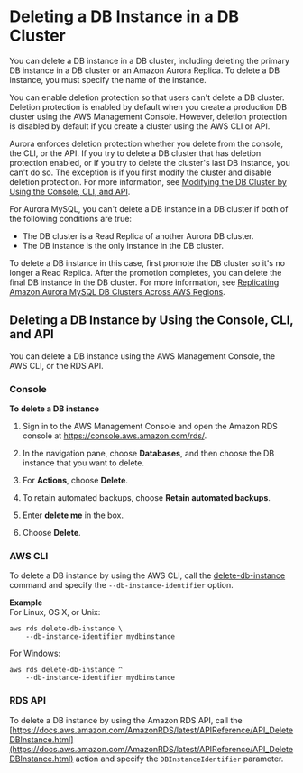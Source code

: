 # Deleting a DB Instance in a DB Cluster<a name="USER_DeleteInstance"></a>

You can delete a DB instance in a DB cluster, including deleting the primary DB instance in a DB cluster or an Amazon Aurora Replica\. To delete a DB instance, you must specify the name of the instance\. 

You can enable deletion protection so that users can't delete a DB cluster\. Deletion protection is enabled by default when you create a production DB cluster using the AWS Management Console\. However, deletion protection is disabled by default if you create a cluster using the AWS CLI or API\. 

Aurora enforces deletion protection whether you delete from the console, the CLI, or the API\. If you try to delete a DB cluster that has deletion protection enabled, or if you try to delete the cluster's last DB instance, you can't do so\. The exception is if you first modify the cluster and disable deletion protection\. For more information, see [Modifying the DB Cluster by Using the Console, CLI, and API](Aurora.Modifying.md#Aurora.Modifying.Cluster)\.

For Aurora MySQL, you can't delete a DB instance in a DB cluster if both of the following conditions are true:
+ The DB cluster is a Read Replica of another Aurora DB cluster\.
+ The DB instance is the only instance in the DB cluster\.

To delete a DB instance in this case, first promote the DB cluster so it's no longer a Read Replica\. After the promotion completes, you can delete the final DB instance in the DB cluster\. For more information, see [Replicating Amazon Aurora MySQL DB Clusters Across AWS Regions](AuroraMySQL.Replication.CrossRegion.md)\.

## Deleting a DB Instance by Using the Console, CLI, and API<a name="USER_DeleteInstance.Deleting"></a>

You can delete a DB instance using the AWS Management Console, the AWS CLI, or the RDS API\.

### Console<a name="USER_DeleteInstance.CON"></a>

**To delete a DB instance**

1. Sign in to the AWS Management Console and open the Amazon RDS console at [https://console\.aws\.amazon\.com/rds/](https://console.aws.amazon.com/rds/)\.

1. In the navigation pane, choose **Databases**, and then choose the DB instance that you want to delete\. 

1. For **Actions**, choose **Delete**\. 

1. To retain automated backups, choose **Retain automated backups**\.

1. Enter **delete me** in the box\.

1. Choose **Delete**\. 

### AWS CLI<a name="USER_DeleteInstance.CLI"></a>

To delete a DB instance by using the AWS CLI, call the [delete\-db\-instance](https://docs.aws.amazon.com/cli/latest/reference/rds/delete-db-instance.html) command and specify the `--db-instance-identifier` option\. 

**Example**  
For Linux, OS X, or Unix:  

```
aws rds delete-db-instance \
    --db-instance-identifier mydbinstance
```
For Windows:  

```
aws rds delete-db-instance ^
    --db-instance-identifier mydbinstance
```

### RDS API<a name="USER_DeleteInstance.API"></a>

To delete a DB instance by using the Amazon RDS API, call the [https://docs.aws.amazon.com/AmazonRDS/latest/APIReference/API_DeleteDBInstance.html](https://docs.aws.amazon.com/AmazonRDS/latest/APIReference/API_DeleteDBInstance.html) action and specify the `DBInstanceIdentifier` parameter\. 
